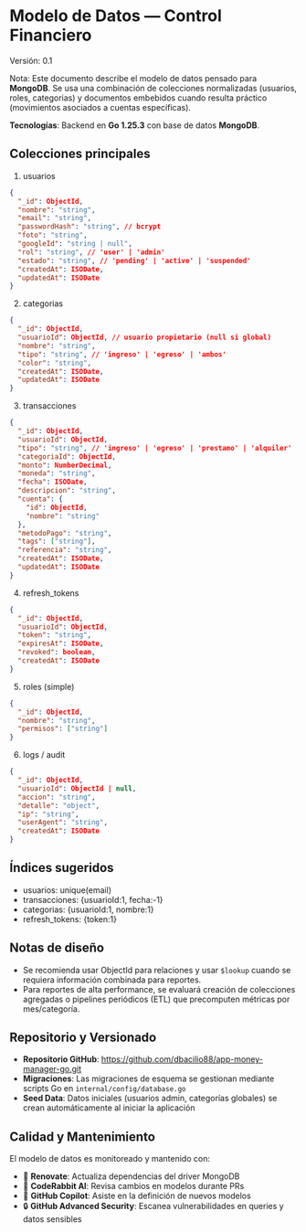 # Modelo de Datos — Control Financiero

Versión: 0.1

Nota: Este documento describe el modelo de datos pensado para **MongoDB**. Se usa una combinación de colecciones normalizadas (usuarios, roles, categorias) y documentos embebidos cuando resulta práctico (movimientos asociados a cuentas específicas).

**Tecnologías**: Backend en **Go 1.25.3** con base de datos **MongoDB**.

Colecciones principales
----------------------
1. usuarios
```json
{
  "_id": ObjectId,
  "nombre": "string",
  "email": "string",
  "passwordHash": "string", // bcrypt
  "foto": "string",
  "googleId": "string | null",
  "rol": "string", // 'user' | 'admin'
  "estado": "string", // 'pending' | 'active' | 'suspended'
  "createdAt": ISODate,
  "updatedAt": ISODate
}
```

2. categorias
```json
{
  "_id": ObjectId,
  "usuarioId": ObjectId, // usuario propietario (null si global)
  "nombre": "string",
  "tipo": "string", // 'ingreso' | 'egreso' | 'ambos'
  "color": "string",
  "createdAt": ISODate,
  "updatedAt": ISODate
}
```

3. transacciones
```json
{
  "_id": ObjectId,
  "usuarioId": ObjectId,
  "tipo": "string", // 'ingreso' | 'egreso' | 'prestamo' | 'alquiler' | 'otro'
  "categoriaId": ObjectId,
  "monto": NumberDecimal,
  "moneda": "string",
  "fecha": ISODate,
  "descripcion": "string",
  "cuenta": {
    "id": ObjectId,
    "nombre": "string"
  },
  "metodoPago": "string",
  "tags": ["string"],
  "referencia": "string",
  "createdAt": ISODate,
  "updatedAt": ISODate
}
```

4. refresh_tokens
```json
{
  "_id": ObjectId,
  "usuarioId": ObjectId,
  "token": "string",
  "expiresAt": ISODate,
  "revoked": boolean,
  "createdAt": ISODate
}
```

5. roles (simple)
```json
{
  "_id": ObjectId,
  "nombre": "string",
  "permisos": ["string"]
}
```

6. logs / audit
```json
{
  "_id": ObjectId,
  "usuarioId": ObjectId | null,
  "accion": "string",
  "detalle": "object",
  "ip": "string",
  "userAgent": "string",
  "createdAt": ISODate
}
```

Índices sugeridos
-----------------
- usuarios: unique(email)
- transacciones: {usuarioId:1, fecha:-1}
- categorias: {usuarioId:1, nombre:1}
- refresh_tokens: {token:1}

Notas de diseño
----------------
- Se recomienda usar ObjectId para relaciones y usar `$lookup` cuando se requiera información combinada para reportes.
- Para reportes de alta performance, se evaluará creación de colecciones agregadas o pipelines periódicos (ETL) que precomputen métricas por mes/categoría.

Repositorio y Versionado
-------------------------
- **Repositorio GitHub**: https://github.com/dbacilio88/app-money-manager-go.git
- **Migraciones**: Las migraciones de esquema se gestionan mediante scripts Go en `internal/config/database.go`
- **Seed Data**: Datos iniciales (usuarios admin, categorías globales) se crean automáticamente al iniciar la aplicación

Calidad y Mantenimiento
------------------------
El modelo de datos es monitoreado y mantenido con:
- 🤖 **Renovate**: Actualiza dependencias del driver MongoDB
- 🤖 **CodeRabbit AI**: Revisa cambios en modelos durante PRs
- 🧠 **GitHub Copilot**: Asiste en la definición de nuevos modelos
- 🔒 **GitHub Advanced Security**: Escanea vulnerabilidades en queries y datos sensibles
